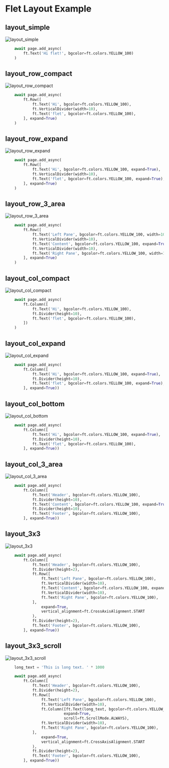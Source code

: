 # Flet Layout Example

## layout_simple

![layout_simple](images/layout_simple.png)

```python
    await page.add_async(
        ft.Text('Hi flet!', bgcolor=ft.colors.YELLOW_100)
    )
```

## layout_row_compact

![layout_row_compact](images/layout_row_compact.png)

```python
    await page.add_async(
        ft.Row([
            ft.Text('Hi', bgcolor=ft.colors.YELLOW_100),
            ft.VerticalDivider(width=10),
            ft.Text('flet', bgcolor=ft.colors.YELLOW_100),
        ], expand=True)
    )
```

## layout_row_expand

![layout_row_expand](images/layout_row_expand.png)

```python
    await page.add_async(
        ft.Row([
            ft.Text('Hi', bgcolor=ft.colors.YELLOW_100, expand=True),
            ft.VerticalDivider(width=10),
            ft.Text('flet', bgcolor=ft.colors.YELLOW_100, expand=True),
        ], expand=True)
    )
```

## layout_row_3_area

![layout_row_3_area](images/layout_row_3_area.png)

```python
    await page.add_async(
        ft.Row([
            ft.Text('Left Pane', bgcolor=ft.colors.YELLOW_100, width=100),
            ft.VerticalDivider(width=10),
            ft.Text('Content', bgcolor=ft.colors.YELLOW_100, expand=True),
            ft.VerticalDivider(width=10),
            ft.Text('Right Pane', bgcolor=ft.colors.YELLOW_100, width=100),
        ], expand=True)
    )
```

## layout_col_compact

![layout_col_compact](images/layout_col_compact.png)

```python
    await page.add_async(
        ft.Column([
            ft.Text('Hi', bgcolor=ft.colors.YELLOW_100),
            ft.Divider(height=10),
            ft.Text('flet', bgcolor=ft.colors.YELLOW_100),
        ])
    )
```

## layout_col_expand

![layout_col_expand](images/layout_col_expand.png)

```python
    await page.add_async(
        ft.Column([
            ft.Text('Hi', bgcolor=ft.colors.YELLOW_100, expand=True),
            ft.Divider(height=10),
            ft.Text('flet', bgcolor=ft.colors.YELLOW_100, expand=True),
        ], expand=True))
```

## layout_col_bottom

![layout_col_bottom](images/layout_col_bottom.png)

```python
    await page.add_async(
        ft.Column([
            ft.Text('Hi', bgcolor=ft.colors.YELLOW_100, expand=True),
            ft.Divider(height=10),
            ft.Text('flet', bgcolor=ft.colors.YELLOW_100),
        ], expand=True))
```

## layout_col_3_area

![layout_col_3_area](images/layout_col_3_area.png)

```python
    await page.add_async(
        ft.Column([
            ft.Text('Header', bgcolor=ft.colors.YELLOW_100),
            ft.Divider(height=10),
            ft.Text('Content', bgcolor=ft.colors.YELLOW_100, expand=True),
            ft.Divider(height=10),
            ft.Text('Footer', bgcolor=ft.colors.YELLOW_100),
        ], expand=True))
```

## layout_3x3

![layout_3x3](images/layout_3x3.png)

```python
    await page.add_async(
        ft.Column([
            ft.Text('Header', bgcolor=ft.colors.YELLOW_100),
            ft.Divider(height=2),
            ft.Row([
                ft.Text('Left Pane', bgcolor=ft.colors.YELLOW_100),
                ft.VerticalDivider(width=10),
                ft.Text('Content', bgcolor=ft.colors.YELLOW_100, expand=True),
                ft.VerticalDivider(width=10),
                ft.Text('Right Pane', bgcolor=ft.colors.YELLOW_100),
            ],
                expand=True,
                vertical_alignment=ft.CrossAxisAlignment.START
            ),
            ft.Divider(height=2),
            ft.Text('Footer', bgcolor=ft.colors.YELLOW_100),
        ], expand=True))
```

## layout_3x3_scroll

![layout_3x3_scroll](images/layout_3x3_scroll.png)

```python
    long_text = 'This is long text. ' * 1000

    await page.add_async(
        ft.Column([
            ft.Text('Header', bgcolor=ft.colors.YELLOW_100),
            ft.Divider(height=2),
            ft.Row([
                ft.Text('Left Pane', bgcolor=ft.colors.YELLOW_100),
                ft.VerticalDivider(width=10),
                ft.Column([ft.Text(long_text, bgcolor=ft.colors.YELLOW_100)],
                          expand=True,
                          scroll=ft.ScrollMode.ALWAYS),
                ft.VerticalDivider(width=10),
                ft.Text('Right Pane', bgcolor=ft.colors.YELLOW_100),
            ],
                expand=True,
                vertical_alignment=ft.CrossAxisAlignment.START
            ),
            ft.Divider(height=2),
            ft.Text('Footer', bgcolor=ft.colors.YELLOW_100),
        ], expand=True))
```
